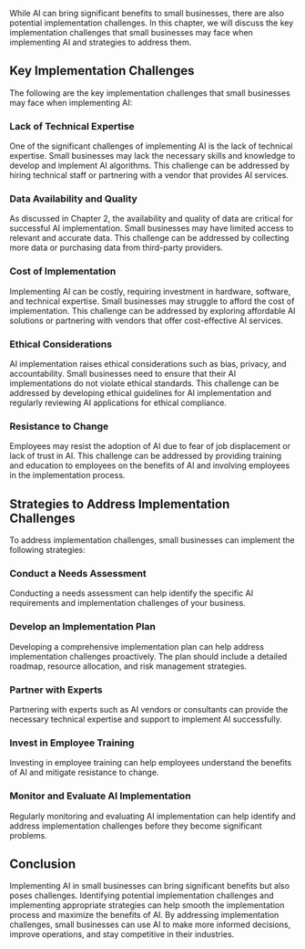 

While AI can bring significant benefits to small businesses, there are also potential implementation challenges. In this chapter, we will discuss the key implementation challenges that small businesses may face when implementing AI and strategies to address them.

Key Implementation Challenges
-----------------------------

The following are the key implementation challenges that small businesses may face when implementing AI:

### Lack of Technical Expertise

One of the significant challenges of implementing AI is the lack of technical expertise. Small businesses may lack the necessary skills and knowledge to develop and implement AI algorithms. This challenge can be addressed by hiring technical staff or partnering with a vendor that provides AI services.

### Data Availability and Quality

As discussed in Chapter 2, the availability and quality of data are critical for successful AI implementation. Small businesses may have limited access to relevant and accurate data. This challenge can be addressed by collecting more data or purchasing data from third-party providers.

### Cost of Implementation

Implementing AI can be costly, requiring investment in hardware, software, and technical expertise. Small businesses may struggle to afford the cost of implementation. This challenge can be addressed by exploring affordable AI solutions or partnering with vendors that offer cost-effective AI services.

### Ethical Considerations

AI implementation raises ethical considerations such as bias, privacy, and accountability. Small businesses need to ensure that their AI implementations do not violate ethical standards. This challenge can be addressed by developing ethical guidelines for AI implementation and regularly reviewing AI applications for ethical compliance.

### Resistance to Change

Employees may resist the adoption of AI due to fear of job displacement or lack of trust in AI. This challenge can be addressed by providing training and education to employees on the benefits of AI and involving employees in the implementation process.

Strategies to Address Implementation Challenges
-----------------------------------------------

To address implementation challenges, small businesses can implement the following strategies:

### Conduct a Needs Assessment

Conducting a needs assessment can help identify the specific AI requirements and implementation challenges of your business.

### Develop an Implementation Plan

Developing a comprehensive implementation plan can help address implementation challenges proactively. The plan should include a detailed roadmap, resource allocation, and risk management strategies.

### Partner with Experts

Partnering with experts such as AI vendors or consultants can provide the necessary technical expertise and support to implement AI successfully.

### Invest in Employee Training

Investing in employee training can help employees understand the benefits of AI and mitigate resistance to change.

### Monitor and Evaluate AI Implementation

Regularly monitoring and evaluating AI implementation can help identify and address implementation challenges before they become significant problems.

Conclusion
----------

Implementing AI in small businesses can bring significant benefits but also poses challenges. Identifying potential implementation challenges and implementing appropriate strategies can help smooth the implementation process and maximize the benefits of AI. By addressing implementation challenges, small businesses can use AI to make more informed decisions, improve operations, and stay competitive in their industries.

